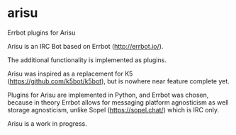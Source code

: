 # arisu
Errbot plugins for Arisu

Arisu is an IRC Bot based on Errbot (http://errbot.io/). 

The additional functionality is implemented as plugins.

Arisu was inspired as a replacement for K5 (https://github.com/k5bot/k5bot), but is nowhere near feature complete yet.

Plugins for Arisu are implemented in Python, and Errbot was chosen, 
because in theory Errbot allows for messaging platform agnosticism as well storage agnosticism,
unlike Sopel (https://sopel.chat/) which is IRC only.

Arisu is a work in progress.

